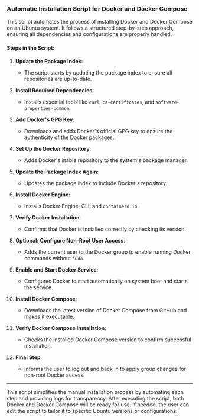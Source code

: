 ### Automatic Installation Script for Docker and Docker Compose

This script automates the process of installing Docker and Docker Compose on an Ubuntu system. It follows a structured step-by-step approach, ensuring all dependencies and configurations are properly handled.

#### Steps in the Script:

1. **Update the Package Index**:
   - The script starts by updating the package index to ensure all repositories are up-to-date.

2. **Install Required Dependencies**:
   - Installs essential tools like `curl`, `ca-certificates`, and `software-properties-common`.

3. **Add Docker's GPG Key**:
   - Downloads and adds Docker's official GPG key to ensure the authenticity of the Docker packages.

4. **Set Up the Docker Repository**:
   - Adds Docker's stable repository to the system's package manager.

5. **Update the Package Index Again**:
   - Updates the package index to include Docker's repository.

6. **Install Docker Engine**:
   - Installs Docker Engine, CLI, and `containerd.io`.

7. **Verify Docker Installation**:
   - Confirms that Docker is installed correctly by checking its version.

8. **Optional: Configure Non-Root User Access**:
   - Adds the current user to the Docker group to enable running Docker commands without `sudo`.

9. **Enable and Start Docker Service**:
   - Configures Docker to start automatically on system boot and starts the service.

10. **Install Docker Compose**:
    - Downloads the latest version of Docker Compose from GitHub and makes it executable.

11. **Verify Docker Compose Installation**:
    - Checks the installed Docker Compose version to confirm successful installation.

12. **Final Step**:
    - Informs the user to log out and back in to apply group changes for non-root Docker access.

---

This script simplifies the manual installation process by automating each step and providing logs for transparency. After executing the script, both Docker and Docker Compose will be ready for use. If needed, the user can edit the script to tailor it to specific Ubuntu versions or configurations.

